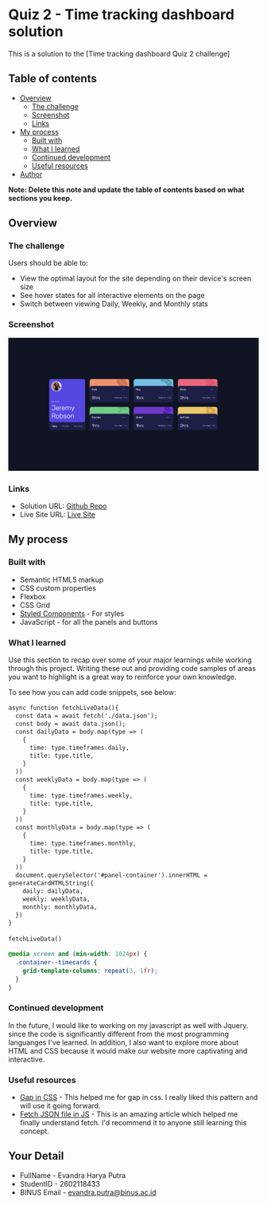# Quiz 2 - Time tracking dashboard solution

This is a solution to the [Time tracking dashboard Quiz 2 challenge]

## Table of contents

- [Overview](#overview)
  - [The challenge](#the-challenge)
  - [Screenshot](#screenshot)
  - [Links](#links)
- [My process](#my-process)
  - [Built with](#built-with)
  - [What I learned](#what-i-learned)
  - [Continued development](#continued-development)
  - [Useful resources](#useful-resources)
- [Author](#author)

**Note: Delete this note and update the table of contents based on what sections you keep.**

## Overview

### The challenge

Users should be able to:

- View the optimal layout for the site depending on their device's screen size
- See hover states for all interactive elements on the page
- Switch between viewing Daily, Weekly, and Monthly stats

### Screenshot

![](./images/screenshot.png)

### Links

- Solution URL: [Github Repo](https://github.com/Evvandra/time-tracking-dashboard-main)
- Live Site URL: [Live Site](https://your-live-site-url.com)

## My process

### Built with

- Semantic HTML5 markup
- CSS custom properties
- Flexbox
- CSS Grid
- [Styled Components](https://styled-components.com/) - For styles
- JavaScript - for all the panels and buttons

### What I learned

Use this section to recap over some of your major learnings while working through this project. Writing these out and providing code samples of areas you want to highlight is a great way to reinforce your own knowledge.

To see how you can add code snippets, see below:

```JS
async function fetchLiveData(){
  const data = await fetch('./data.json');
  const body = await data.json();
  const dailyData = body.map(type => (
    {
      time: type.timeframes.daily,
      title: type.title,
    }
  ))
  const weeklyData = body.map(type => (
    {
      time: type.timeframes.weekly,
      title: type.title,
    }
  ))
  const monthlyData = body.map(type => (
    {
      time: type.timeframes.monthly,
      title: type.title,
    }
  ))
  document.querySelector('#panel-container').innerHTML = generateCardHTMLString({
    daily: dailyData,
    weekly: weeklyData,
    monthly: monthlyData,
  })
}

fetchLiveData()
```
```css
@media screen and (min-width: 1024px) {
  .container--timecards {
    grid-template-columns: repeat(3, 1fr);
  }
}
```

### Continued development

In the future, I would like to working on my javascript as well with Jquery. since the code is significantly different from the most programming languanges I've learned. In addition, I also want to explore more about HTML and CSS because it would make our website more captivating and interactive.

### Useful resources

- [Gap in CSS](https://developer.mozilla.org/en-US/docs/Web/CSS/gap) - This helped me for gap in css. I really liked this pattern and will use it going forward.
- [Fetch JSON file in JS](https://www.freecodecamp.org/news/how-to-read-json-file-in-javascript/) - This is an amazing article which helped me finally understand fetch. I'd recommend it to anyone still learning this concept.

## Your Detail 

- FullName - Evandra Harya Putra
- StudentID - 2602118433
- BINUS Email - evandra.putra@binus.ac.id
